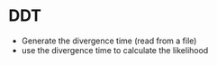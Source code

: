 # DDT
- Generate the divergence time (read from a file)
- use the divergence time to calculate the likelihood